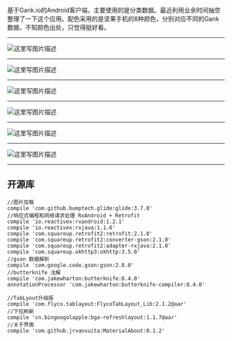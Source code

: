 基于Gank.io的Android客户端，主要使用的是分类数据。最近利用业余时间抽空整理了一下这个应用。配色采用的是坚果手机的8种颜色，分别对应不同的Gank数据，不知颜色出处，只觉得挺好看。

*********************
![这里写图片描述](http://img.blog.csdn.net/20170413220349937)
*********************
![这里写图片描述](http://img.blog.csdn.net/20170413220410730)
*********************
![这里写图片描述](http://img.blog.csdn.net/20170413220424449)
*********************
![这里写图片描述](http://img.blog.csdn.net/20170413220733876)
*********************
![这里写图片描述](http://img.blog.csdn.net/20170413220449922)
*********************
![这里写图片描述](http://img.blog.csdn.net/20170413220506297)
*********************

## 开源库

```
//图片加载
compile 'com.github.bumptech.glide:glide:3.7.0'
//响应式编程和网络请求处理 RxAndroid + Retrofit
compile 'io.reactivex:rxandroid:1.2.1'
compile 'io.reactivex:rxjava:1.1.6'
compile 'com.squareup.retrofit2:retrofit:2.1.0'
compile 'com.squareup.retrofit2:converter-gson:2.1.0'
compile 'com.squareup.retrofit2:adapter-rxjava:2.1.0'
compile 'com.squareup.okhttp3:okhttp:3.5.0'
//gson 数据解析
compile 'com.google.code.gson:gson:2.8.0'
//butterknife 注解
compile 'com.jakewharton:butterknife:8.4.0'
annotationProcessor 'com.jakewharton:butterknife-compiler:8.4.0'

//TabLyout升级版
compile 'com.flyco.tablayout:FlycoTabLayout_Lib:2.1.2@aar'
//下拉刷新
compile 'cn.bingoogolapple:bga-refreshlayout:1.1.7@aar'
//关于界面
compile 'com.github.jrvansuita:MaterialAbout:0.1.2'
```
